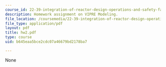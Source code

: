 ```yaml
---
course_id: 22-39-integration-of-reactor-design-operations-and-safety-fall-2006
description: Homework assignment on VIPRE Modeling.
file_location: /coursemedia/22-39-integration-of-reactor-design-operations-and-safety-fall-2006/b645eaa5bce2cdc07a46679bd2178ba7_hw2.pdf
file_type: application/pdf
layout: pdf
title: hw2.pdf
type: course
uid: b645eaa5bce2cdc07a46679bd2178ba7

---
```

None